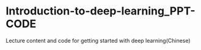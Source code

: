 # Introduction-to-deep-learning_PPT-CODE
Lecture content and code for getting started with deep learning(Chinese)
